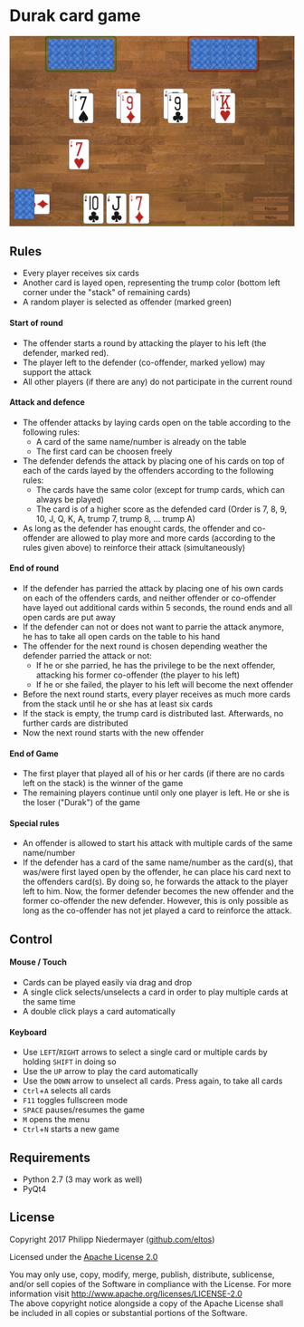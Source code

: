 # Durak card game

![screenshot](screenshot.png)

## Rules

- Every player receives six cards
- Another card is layed open, representing the trump color (bottom left corner under the "stack" of remaining cards)
- A random player is selected as offender (marked green)

#### Start of round
- The offender starts a round by attacking the player to his left (the defender, marked red). 
- The player left to the defender (co-offender, marked yellow) may support the attack
- All other players (if there are any) do not participate in the current round
#### Attack and defence
- The offender attacks by laying cards open on the table according to the following rules:
  - A card of the same name/number is already on the table
  - The first card can be choosen freely
- The defender defends the attack by placing one of his cards on top of each of the cards layed by the offenders according to the following rules:
  - The cards have the same color (except for trump cards, which can always be played)
  - The card is of a higher score as the defended card (Order is 7, 8, 9, 10, J, Q, K, A, trump 7, trump 8, ... trump A)
- As long as the defender has enought cards, the offender and co-offender are allowed to play more and more cards (according to the rules given above) to reinforce their attack (simultaneously)
#### End of round
- If the defender has parried the attack by placing one of his own cards on each of the offenders cards, and neither offender or co-offender have layed out additional cards within 5 seconds, the round ends and all open cards are put away
- If the defender can not or does not want to parrie the attack anymore, he has to take all open cards on the table to his hand
- The offender for the next round is chosen depending weather the defender parried the attack or not:
  - If he or she parried, he has the privilege to be the next offender, attacking his former co-offender (the player to his left)
  - If he or she failed, the player to his left will become the next offender
- Before the next round starts, every player receives as much more cards from the stack until he or she has at least six cards
- If the stack is empty, the trump card is distributed last. Afterwards, no further cards are distributed
- Now the next round starts with the new offender

#### End of Game
- The first player that played all of his or her cards (if there are no cards left on the stack) is the winner of the game
- The remaining players continue until only one player is left. He or she is the loser ("Durak") of the game

#### Special rules
- An offender is allowed to start his attack with multiple cards of the same name/number
- If the defender has a card of the same name/number as the card(s), that was/were first layed open by the offender, he can place his card next to the offenders card(s). By doing so, he forwards the attack to the player left to him. Now, the former defender becomes the new offender and the former co-offender the new defender. However, this is only possible as long as the co-offender has not jet played a card to reinforce the attack.


## Control
#### Mouse / Touch
- Cards can be played easily via drag and drop
- A single click selects/unselects a card in order to play multiple cards at the same time
- A double click plays a card automatically
#### Keyboard
- Use `LEFT`/`RIGHT` arrows to select a single card or multiple cards by holding `SHIFT` in doing so
- Use the `UP` arrow to play the card automatically
- Use the `DOWN` arrow to unselect all cards. Press again, to take all cards
- `Ctrl`+`A` selects all cards
- `F11` toggles fullscreen mode
- `SPACE` pauses/resumes the game
- `M` opens the menu
- `Ctrl`+`N` starts a new game


## Requirements

- Python 2.7 (3 may work as well)
- PyQt4 


## License

Copyright 2017 Philipp Niedermayer ([github.com/eltos](https://github.com/eltos))

Licensed under the [Apache License 2.0](http://www.apache.org/licenses/LICENSE-2.0)  


You may only use, copy, modify, merge, publish, distribute, sublicense, and/or sell copies of the Software in compliance with the License. For more information visit http://www.apache.org/licenses/LICENSE-2.0  
The above copyright notice alongside a copy of the Apache License shall be included in all copies or substantial portions of the Software.
